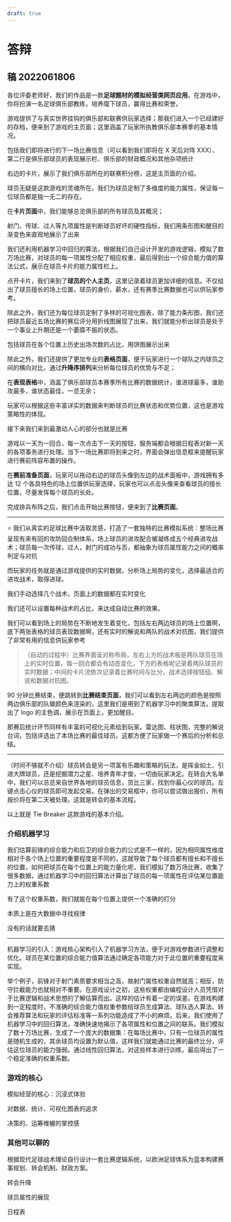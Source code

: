 ```yaml
---
draft: true
---
```


# 答辩

## 稿 2022061806

各位评委老师好，我们的作品是一款**足球题材的模拟经营类网页应用**。在游戏中，你将扮演一名足球俱乐部教练，培养麾下球员，赢得比赛和荣誉。

游戏提供了与真实世界挂钩的俱乐部和联赛供玩家选择；那我们进入一个已经建好的存档，便来到了游戏的主页面；这里涵盖了玩家所执教俱乐部本赛季的基本情况。

包括我们即将进行的下一场比赛信息（可以看到我们即将在 X 天后对阵 XXX）、第二行是俱乐部球员的表现展示栏、俱乐部的财政概况和其他杂项统计

右边的卡片，展示了我们俱乐部所在的联赛积分榜，这是主页面的介绍。



球员无疑是这款游戏的灵魂所在。我们为球员定制了多维度的能力属性，保证每一位球员都是独一无二的存在。

在**卡片页面**中，我们能够总览俱乐部的所有球员及其概况；

射门、传球、过人等九项属性是判断球员好坏的硬性指标，我们用条形图和醒目的渐变色来直观地展示了出来

我们还利用机器学习中回归的算法，根据我们自己设计开发的游戏逻辑，模拟了数万场比赛，对球员的每一项属性分配了相应权重，最后得到出一个综合能力值的算法公式，展示在球员卡片的能力属性栏上。



点开卡片，我们来到了**球员的个人主页**，这里记录着球员更加详细的信息。不仅给出了球员擅长的场上位置，球员的身价、薪水，还有赛季比赛数据也可以供玩家参考。

除此之外，我们还为每位球员定制了多样的可视化图表，除了能力条形图，我们还把球员最近五场比赛的赛后评分用折线图展现了出来，我们就能分析出球员是处于一个事业上升期还是一个萎靡不振的状态。

包括球员在各个位置上历史出场次数的占比，用饼图展示出来



除此之外，我们还提供了更加专业的**表格页面**，便于玩家进行一个球队之内球员之间的横向对比，通过**升降序排列**来分析每位球员的优势与不足；

在**表现表格**中，涵盖了俱乐部球员本赛季所有比赛的数据统计，谁进球最多，谁助攻最多，谁状态最佳，一览无余；

玩家可以根据这些丰富详实的数据来判断球员的比赛状态和优势位置，这也是游戏策略性的体现。



接下来我们来到最激动人心的部分也就是比赛

游戏以一天为一回合，每一次点击下一天的按钮，服务端都会根据日程表对新一天的各项事务进行处理。当下一场比赛即将到来之时，界面会弹出信息框来提醒玩家进行赛前阵容布置的操作。

在**赛前准备页面**，玩家可以拖动右边的球员头像到左边的战术面板中，游戏拥有多达 12 个各具特色的场上位置供玩家选择，玩家也可以点击头像来查看球员的擅长位置，尽量发挥每个球员的长处。

完成排兵布阵之后，我们点击开始比赛按钮，便来到了**比赛页面**。

---

:star: 我们从真实的足球比赛中汲取灵感，打造了一套独特的比赛模拟系统：整场比赛呈现有来有回的攻防回合制体系，场上球员的进攻配合被凝练成五个经典进攻战术；球员每一次传球，过人，射门的成功与否，都抽象为球员属性能力之间的概率判定与对抗

而玩家的任务就是通过游戏提供的实时数据，分析场上局势的变化，选择最适合的进攻战术，取得进球。

我们手动选择几个战术，页面上的数据都在实时变化	

我们还可以设置每种战术的占比，来达成自动比赛的效果。

我们可以看到场上的局势在不断地发生着变化，包括左右两边球员的场上位置啊，底下两张表格的球员表现数据啊，还有实时的解说和两队的战术对抗图，我们提供了非常有用的信息供玩家参考

> （自动的过程中）比赛界面呈对称布局，左右上方的战术板是两队球员在场上的实时位置，每一回合都会有动态变化，下方的表格呢记录着两队球员的实时数据；中间的卡片流依次记录着比赛时间与比分，战术选择按钮组、解说和数据对抗图。

90 分钟比赛结束，便跳转到**比赛结束页面**，我们可以看到左右两边的颜色是按照两边俱乐部的队徽颜色来渲染的，这里我们是用到了机器学习中的聚类算法，提取出了 logo 的主色调，展示在页面上，更加醒目。

那赛后统计环节同样有丰富的可视化元素给到玩家。雷达图、柱状图，完整的解说台词，包括评选出了本场比赛的最佳球员。这都方便了玩家做一个赛后的分析和总结。

---

（时间不够就不介绍）球员转会是另一项富有乐趣和策略的玩法，是挥金如土、引进大牌球员，还是挖掘潜力之星、培养青年才俊，一切由玩家决定。在转会大名单中，我们可以总览来自世界各地的球员信息，货比三家，找到你最心仪的球员。左键点击心仪的球员即可发起交易。在弹出的交易框中，你可以尝试做出报价，所有报价将在第二天被处理。这就是转会的基本流程。

以上就是 Tie Breaker 这款游戏的基本介绍。



### 介绍机器学习

我们估算前锋的综合能力和后卫的综合能力的公式是不一样的，因为相同属性维度相对于各个场上位置的重要程度是不同的，这就导致了每个球员都有擅长和不擅长的位置，如何把球员在每个位置上的能力量化呢，我们模拟了数万场比赛，收集了很多数据，通过机器学习中的回归算法计算出了球员的每一项属性在评估某位置能力上的权重系数

有了这个权重系数，我们就能在每个位置上提供一个准确的打分

本质上是在大数据中寻找规律

没有的话就要去猜

---

机器学习的引入：游戏核心架构引入了机器学习方法，便于对游戏参数进行调整和优化。球员在某位置的综合能力值算法通过确定各项能力对于此位置的重要程度来实现。

举个例子，前锋对于射门素质要求相当之高，故射门属性权重自然就高；相反，防守拦截能力也就相对不重要。在游戏设计之初，这些权重都由编程设计人员凭借对于比赛逻辑和战术思想的了解估算而出。这样的估计有着一定的误差。在游戏构建到一定程度时，不准确的综合能力值权重参数给球员生成算法、球队选人算法、转会推荐算法和玩家的评估标准等一系列功能造成了不小的麻烦。后来，我们使用了机器学习中的回归算法，准确快速地揭示了各项属性和位置之间的联系。我们模拟了数十万场比赛，生成了一个庞大的数据集：在每场比赛中，只有一位球员的属性是随机生成的，其余球员均设置为默认值，这样我们就能通过比赛的最终比分，评估这位球员的能力强弱。通过线性回归算法，对这些样本进行训练，最后得出了一个稳定准确的权重系数。

### 游戏的核心

模拟经营的核心：沉浸式体验

对数据、统计、可视化图表的追求

决策的、运筹帷幄的掌控感

### 其他可以聊的

根据现代足球战术理论自行设计一套比赛逻辑系统，以欧洲足球体系为蓝本构建赛事规划、转会机制、财政方案。

转会升降

球员属性的展现

日程表